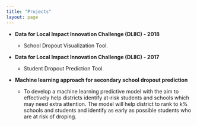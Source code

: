 ```yaml
---
title: "Projects"
layout: page
---
```


* **Data for Local Impact Innovation Challenge (DLIIC) - 2018**
   * School Dropout Visualization Tool.

* **Data for Local Impact Innovation Challenge (DLIIC) - 2017**
   * Student Dropout Prediction Tool.


* **Machine learning approach for secondary school dropout prediction**
   * To develop a machine learning predictive model with the aim to effectively help districts identify at-risk students and schools which may need extra attention. The model will help district to rank to k% schools and students and identify as early as possible students who are at risk of droping.
 
